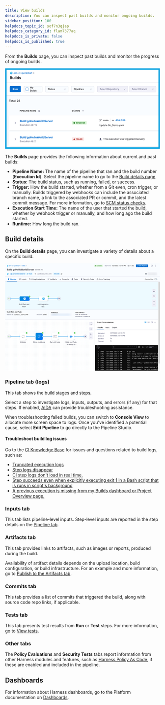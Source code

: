 ```yaml
---
title: View builds
description: You can inspect past builds and monitor ongoing builds.
sidebar_position: 100
helpdocs_topic_id: sof7n3qjap
helpdocs_category_id: flam7377aq
helpdocs_is_private: false
helpdocs_is_published: true
---
```


From the **Builds** page, you can inspect past builds and monitor the progress of ongoing builds.

![CI Build list.](./static/ci-builds-list.png)

The **Builds** page provides the following information about current and past builds:

* **Pipeline Name:** The name of the pipeline that ran and the build number (**Execution Id**). Select the pipeline name to go to the [Build details page](#build-details).
* **Status:** The build status, such as running, failed, or success.
* **Trigger:** How the build started, whether from a Git even, cron trigger, or manually. Builds triggered by webhooks can include the associated branch name, a link to the associated PR or commit, and the latest commit message. For more information, go to [SCM status checks](./codebase-configuration/scm-status-checks.md).
* **Execution Start Time:** The name of the user that started the build, whether by webhook trigger or manually, and how long ago the build started.
* **Runtime:** How long the build ran.

## Build details

On the **Build details** page, you can investigate a variety of details about a specific build.

![The Build details page.](./static/ci-build-details-page.png)

### Pipeline tab (logs)

This tab shows the build stages and steps.

Select a step to investigate logs, inputs, outputs, and errors (if any) for that steps. If enabled, [AIDA](../troubleshoot-ci/aida.md) can provide troubleshooting assistance.

When troubleshooting failed builds, you can switch to **Console View** to allocate more screen space to logs. Once you've identified a potential cause, select **Edit Pipeline** to go directly to the Pipeline Studio.

#### Troubleshoot build log issues

Go to the [CI Knowledge Base](/kb/continuous-integration/continuous-integration-faqs) for issues and questions related to build logs, such as:

* [Truncated execution logs](/kb/continuous-integration/continuous-integration-faqs/#truncated-execution-logs)
* [Step logs disappear](/kb/continuous-integration/continuous-integration-faqs/#step-logs-disappear)
* [CI step logs don't load in real time.](/kb/continuous-integration/articles/CI-step-logs-dont-load-in-real-time)
* [Step succeeds even when explicitly executing exit 1 in a Bash script that is runs in script's background](/kb/continuous-integration/continuous-integration-faqs/#step-succeeds-even-when-explicitly-executing-exit-1-in-a-bash-script-that-is-runs-in-scripts-background)
* [A previous execution is missing from my Builds dashboard or Project Overview page.](/kb/continuous-integration/continuous-integration-faqs/#builds-older-than-30-days-arent-on-the-project-overview-page)

### Inputs tab

This tab lists pipeline-level inputs. Step-level inputs are reported in the step details on the [Pipeline tab](#pipeline-tab-logs).

### Artifacts tab

This tab provides links to artifacts, such as images or reports, produced during the build.

Availability of artifact details depends on the upload location, build configuration, or build infrastructure. For an example and more information, go to [Publish to the Artifacts tab](./build-and-upload-artifacts/artifacts-tab).

### Commits tab

This tab provides a list of commits that triggered the build, along with source code repo links, if applicable.

### Tests tab

This tab presents test results from **Run** or **Test** steps. For more information, go to [View tests](./run-tests/viewing-tests.md).

### Other tabs

The **Policy Evaluations** and **Security Tests** tabs report information from other Harness modules and features, such as [Harness Policy As Code](/docs/platform/governance/policy-as-code/harness-governance-quickstart#step-6-review-policy-evaluations), if these are enabled and included in the pipeline.

## Dashboards

For information about Harness dashboards, go to the Platform documentation on [Dashboards](/docs/platform/dashboards/dashboards-overview).
